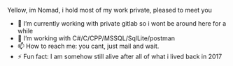 Yellow, im Nomad, i hold most of my work private, pleased to meet you

- 🔭 I’m currently working with private gitlab so i wont be around here for a while
- 🌱 I’m working with C#/C/CPP/MSSQL/SqlLite/postman
- 📫 How to reach me: you cant, just mail and wait.
- ⚡ Fun fact: I am somehow still alive after all of what i lived back in 2017

